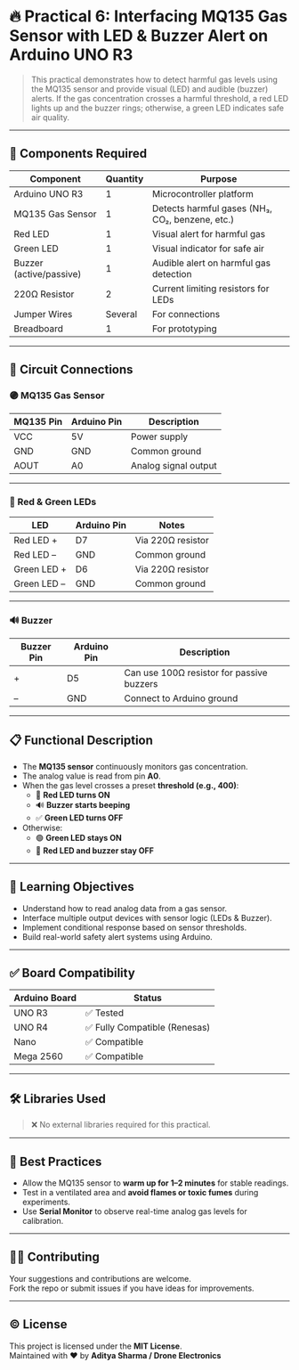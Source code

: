 # 🔥 Practical 6: Interfacing MQ135 Gas Sensor with LED & Buzzer Alert on Arduino UNO R3

> This practical demonstrates how to detect harmful gas levels using the MQ135 sensor and provide visual (LED) and audible (buzzer) alerts. If the gas concentration crosses a harmful threshold, a red LED lights up and the buzzer rings; otherwise, a green LED indicates safe air quality.

---

## 🧰 Components Required

| Component               | Quantity | Purpose                                                        |
|-------------------------|----------|----------------------------------------------------------------|
| Arduino UNO R3          | 1        | Microcontroller platform                                       |
| MQ135 Gas Sensor        | 1        | Detects harmful gases (NH₃, CO₂, benzene, etc.)                |
| Red LED                 | 1        | Visual alert for harmful gas                                   |
| Green LED               | 1        | Visual indicator for safe air                                  |
| Buzzer (active/passive) | 1        | Audible alert on harmful gas detection                         |
| 220Ω Resistor           | 2        | Current limiting resistors for LEDs                            |
| Jumper Wires            | Several  | For connections                                                |
| Breadboard              | 1        | For prototyping                                                |

---

## 🔌 Circuit Connections

### 🟣 MQ135 Gas Sensor

| MQ135 Pin | Arduino Pin | Description                     |
|-----------|-------------|---------------------------------|
| VCC       | 5V          | Power supply                    |
| GND       | GND         | Common ground                   |
| AOUT      | A0          | Analog signal output            |

---

### 🔴 Red & Green LEDs

| LED        | Arduino Pin | Notes                                 |
|------------|-------------|---------------------------------------|
| Red LED +  | D7          | Via 220Ω resistor                     |
| Red LED –  | GND         | Common ground                         |
| Green LED +| D6          | Via 220Ω resistor                     |
| Green LED –| GND         | Common ground                         |

---

### 🔊 Buzzer

| Buzzer Pin | Arduino Pin | Description                          |
|------------|-------------|--------------------------------------|
| +          | D5          | Can use 100Ω resistor for passive buzzers |
| –          | GND         | Connect to Arduino ground            |

---

## 📋 Functional Description

- The **MQ135 sensor** continuously monitors gas concentration.
- The analog value is read from pin **A0**.
- When the gas level crosses a preset **threshold (e.g., 400)**:
  - 🔴 **Red LED turns ON**
  - 🔊 **Buzzer starts beeping**
  - ✅ **Green LED turns OFF**
- Otherwise:
  - 🟢 **Green LED stays ON**
  - 🔕 **Red LED and buzzer stay OFF**

---

## 🧠 Learning Objectives

- Understand how to read analog data from a gas sensor.
- Interface multiple output devices with sensor logic (LEDs & Buzzer).
- Implement conditional response based on sensor thresholds.
- Build real-world safety alert systems using Arduino.

---

## ✅ Board Compatibility

| Arduino Board | Status                          |
|----------------|----------------------------------|
| UNO R3         | ✅ Tested                        |
| UNO R4         | ✅ Fully Compatible (Renesas)    |
| Nano           | ✅ Compatible                    |
| Mega 2560      | ✅ Compatible                    |

---

## 🛠️ Libraries Used

> ❌ No external libraries required for this practical.

---

## 🧪 Best Practices

- Allow the MQ135 sensor to **warm up for 1–2 minutes** for stable readings.
- Test in a ventilated area and **avoid flames or toxic fumes** during experiments.
- Use **Serial Monitor** to observe real-time analog gas levels for calibration.

---

## 🧑‍💻 Contributing

Your suggestions and contributions are welcome.  
Fork the repo or submit issues if you have ideas for improvements.

---

## © License

This project is licensed under the **MIT License**.  
Maintained with ❤️ by **Aditya Sharma / Drone Electronics**
